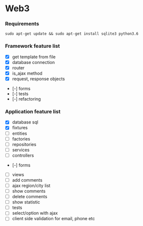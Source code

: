 # Web3

### Requirements
```
sudo apt-get update && sudo apt-get install sqlite3 python3.6
``` 

### Framework feature list
- [x] get template from file
- [X] database connection
- [x] router
- [x] is_ajax method
- [x] request, response objects
- [-] forms
- [-] tests
- [-] refactoring

### Application feature list
- [x] database sql
- [x] fixtures
- [ ] entities
- [ ] factories
- [ ] repositories
- [ ] services
- [ ] controllers
- [-] forms
- [ ] views
- [ ] add comments
- [ ] ajax region/city list
- [ ] show comments
- [ ] delete comments
- [ ] show statistic
- [ ] tests
- [ ] select/option with ajax
- [ ] client side validation for email, phone etc
